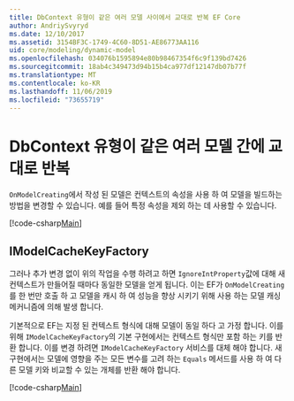 ```yaml
---
title: DbContext 유형이 같은 여러 모델 사이에서 교대로 반복 EF Core
author: AndriySvyryd
ms.date: 12/10/2017
ms.assetid: 3154BF3C-1749-4C60-8D51-AE86773AA116
uid: core/modeling/dynamic-model
ms.openlocfilehash: 034076b1595894e80b98467354f6c9f139bd7426
ms.sourcegitcommit: 18ab4c349473d94b15b4ca977df12147db07b77f
ms.translationtype: MT
ms.contentlocale: ko-KR
ms.lasthandoff: 11/06/2019
ms.locfileid: "73655719"
---
```

# <a name="alternating-between-multiple-models-with-the-same-dbcontext-type"></a>DbContext 유형이 같은 여러 모델 간에 교대로 반복

`OnModelCreating`에서 작성 된 모델은 컨텍스트의 속성을 사용 하 여 모델을 빌드하는 방법을 변경할 수 있습니다. 예를 들어 특정 속성을 제외 하는 데 사용할 수 있습니다.

[!code-csharp[Main](../../../samples/core/DynamicModel/DynamicContext.cs?name=Class)]

## <a name="imodelcachekeyfactory"></a>IModelCacheKeyFactory

그러나 추가 변경 없이 위의 작업을 수행 하려고 하면 `IgnoreIntProperty`값에 대해 새 컨텍스트가 만들어질 때마다 동일한 모델을 얻게 됩니다. 이는 EF가 `OnModelCreating`를 한 번만 호출 하 고 모델을 캐시 하 여 성능을 향상 시키기 위해 사용 하는 모델 캐싱 메커니즘에 의해 발생 합니다.

기본적으로 EF는 지정 된 컨텍스트 형식에 대해 모델이 동일 하다 고 가정 합니다. 이를 위해 `IModelCacheKeyFactory`의 기본 구현에서는 컨텍스트 형식만 포함 하는 키를 반환 합니다. 이를 변경 하려면 `IModelCacheKeyFactory` 서비스를 대체 해야 합니다. 새 구현에서는 모델에 영향을 주는 모든 변수를 고려 하는 `Equals` 메서드를 사용 하 여 다른 모델 키와 비교할 수 있는 개체를 반환 해야 합니다.

[!code-csharp[Main](../../../samples/core/DynamicModel/DynamicModelCacheKeyFactory.cs?name=Class)]
